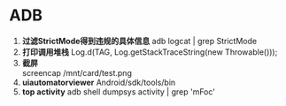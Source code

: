 # ADB
1. **过滤StrictMode得到违规的具体信息**
adb logcat | grep StrictMode
2. **打印调用堆栈**
Log.d(TAG, Log.getStackTraceString(new Throwable()));
4. **截屏**  
screencap /mnt/card/test.png
5. **uiautomatorviewer**
Android/sdk/tools/bin
6. **top activity**
adb shell dumpsys activity | grep 'mFoc'
